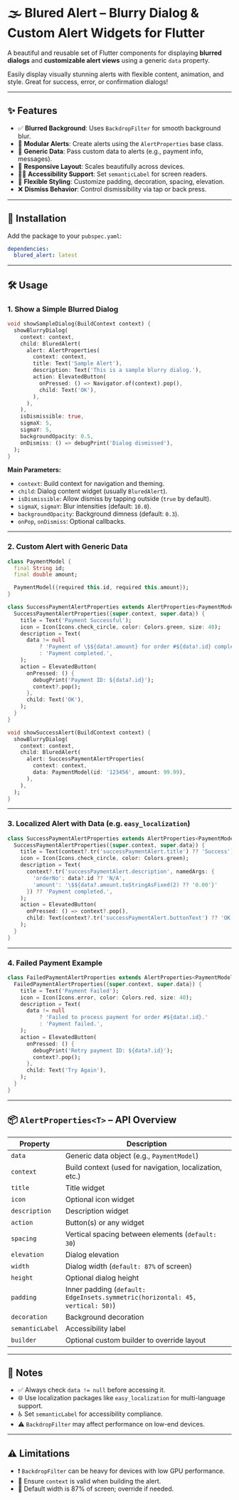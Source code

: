 # 🌫️ Blured Alert – Blurry Dialog & Custom Alert Widgets for Flutter

A beautiful and reusable set of Flutter components for displaying **blurred dialogs** and **customizable alert views** using a generic `data` property.

Easily display visually stunning alerts with flexible content, animation, and style. Great for success, error, or confirmation dialogs!

---

## ✨ Features

- ✅ **Blurred Background**: Uses `BackdropFilter` for smooth background blur.
- 🧩 **Modular Alerts**: Create alerts using the `AlertProperties` base class.
- 🔄 **Generic Data**: Pass custom data to alerts (e.g., payment info, messages).
- 📱 **Responsive Layout**: Scales beautifully across devices.
- 🧑‍🦯 **Accessibility Support**: Set `semanticLabel` for screen readers.
- 🎨 **Flexible Styling**: Customize padding, decoration, spacing, elevation.
- ❌ **Dismiss Behavior**: Control dismissibility via tap or back press.

---

## 🚀 Installation

Add the package to your `pubspec.yaml`:

```yaml
dependencies:
  blured_alert: latest
```

---

## 🛠️ Usage

### 1. Show a Simple Blurred Dialog

```dart
void showSampleDialog(BuildContext context) {
  showBlurryDialog(
    context: context,
    child: BluredAlert(
      alert: AlertProperties(
        context: context,
        title: Text('Sample Alert'),
        description: Text('This is a sample blurry dialog.'),
        action: ElevatedButton(
          onPressed: () => Navigator.of(context).pop(),
          child: Text('OK'),
        ),
      ),
    ),
    isDismissible: true,
    sigmaX: 5,
    sigmaY: 5,
    backgroundOpacity: 0.5,
    onDismiss: () => debugPrint('Dialog dismissed'),
  );
}
```

**Main Parameters:**
- `context`: Build context for navigation and theming.
- `child`: Dialog content widget (usually `BluredAlert`).
- `isDismissible`: Allow dismiss by tapping outside (`true` by default).
- `sigmaX`, `sigmaY`: Blur intensities (default: `10.0`).
- `backgroundOpacity`: Background dimness (default: `0.3`).
- `onPop`, `onDismiss`: Optional callbacks.

---

### 2. Custom Alert with Generic Data

```dart
class PaymentModel {
  final String id;
  final double amount;

  PaymentModel({required this.id, required this.amount});
}
```

```dart
class SuccessPaymentAlertProperties extends AlertProperties<PaymentModel> {
  SuccessPaymentAlertProperties({super.context, super.data}) {
    title = Text('Payment Successful');
    icon = Icon(Icons.check_circle, color: Colors.green, size: 40);
    description = Text(
      data != null
          ? 'Payment of \$${data!.amount} for order #${data!.id} completed.'
          : 'Payment completed.',
    );
    action = ElevatedButton(
      onPressed: () {
        debugPrint('Payment ID: ${data?.id}');
        context?.pop();
      },
      child: Text('OK'),
    );
  }
}
```

```dart
void showSuccessAlert(BuildContext context) {
  showBlurryDialog(
    context: context,
    child: BluredAlert(
      alert: SuccessPaymentAlertProperties(
        context: context,
        data: PaymentModel(id: '123456', amount: 99.99),
      ),
    ),
  );
}
```

---

### 3. Localized Alert with Data (e.g. `easy_localization`)

```dart
class SuccessPaymentAlertProperties extends AlertProperties<PaymentModel> {
  SuccessPaymentAlertProperties({super.context, super.data}) {
    title = Text(context?.tr('successPaymentAlert.title') ?? 'Success');
    icon = Icon(Icons.check_circle, color: Colors.green);
    description = Text(
      context?.tr('successPaymentAlert.description', namedArgs: {
        'orderNo': data?.id ?? 'N/A',
        'amount': '\$${data?.amount.toStringAsFixed(2) ?? '0.00'}'
      }) ?? 'Payment completed.',
    );
    action = ElevatedButton(
      onPressed: () => context?.pop(),
      child: Text(context?.tr('successPaymentAlert.buttonText') ?? 'OK'),
    );
  }
}
```

---

### 4. Failed Payment Example

```dart
class FailedPaymentAlertProperties extends AlertProperties<PaymentModel> {
  FailedPaymentAlertProperties({super.context, super.data}) {
    title = Text('Payment Failed');
    icon = Icon(Icons.error, color: Colors.red, size: 40);
    description = Text(
      data != null
          ? 'Failed to process payment for order #${data!.id}.'
          : 'Payment failed.',
    );
    action = ElevatedButton(
      onPressed: () {
        debugPrint('Retry payment ID: ${data?.id}');
        context?.pop();
      },
      child: Text('Try Again'),
    );
  }
}
```

---

## 📦 `AlertProperties<T>` – API Overview

| Property         | Description                                                                 |
|------------------|-----------------------------------------------------------------------------|
| `data`           | Generic data object (e.g., `PaymentModel`)                                 |
| `context`        | Build context (used for navigation, localization, etc.)                    |
| `title`          | Title widget                                                               |
| `icon`           | Optional icon widget                                                       |
| `description`    | Description widget                                                         |
| `action`         | Button(s) or any widget                                                    |
| `spacing`        | Vertical spacing between elements (`default: 30`)                          |
| `elevation`      | Dialog elevation                                                            |
| `width`          | Dialog width (`default: 87%` of screen)                                    |
| `height`         | Optional dialog height                                                      |
| `padding`        | Inner padding (`default: EdgeInsets.symmetric(horizontal: 45, vertical: 50)`) |
| `decoration`     | Background decoration                                                       |
| `semanticLabel`  | Accessibility label                                                         |
| `builder`        | Optional custom builder to override layout                                 |

---

## 📝 Notes

- ✅ Always check `data != null` before accessing it.
- 🌐 Use localization packages like `easy_localization` for multi-language support.
- ♿ Set `semanticLabel` for accessibility compliance.
- ⚠️ `BackdropFilter` may affect performance on low-end devices.

---

## ⚠️ Limitations

- ❗ `BackdropFilter` can be heavy for devices with low GPU performance.
- 🔄 Ensure `context` is valid when building the alert.
- 📏 Default width is 87% of screen; override if needed.
